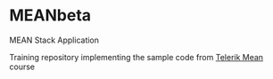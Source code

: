 # MEANbeta
MEAN Stack Application

Training repository implementing the sample code from [Telerik Mean](https://www.youtube.com/watch?v=UtyqvBcwE-8&list=PLF4lVL1sPDSkhK8mMtrUg1A4CHllt5jh_) course